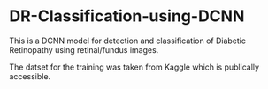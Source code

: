 # DR-Classification-using-DCNN
This is a DCNN model for detection and classification of Diabetic Retinopathy using retinal/fundus images.


The datset for the training was taken from Kaggle which is publically accessible.
